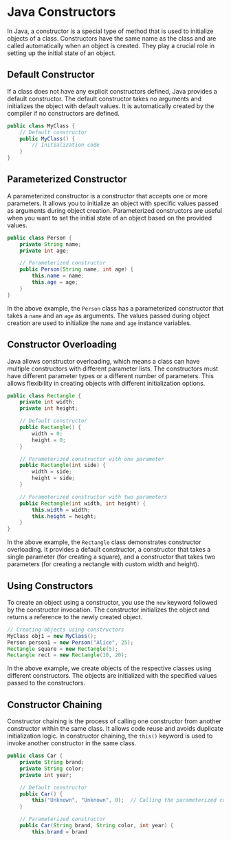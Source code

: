 # Java Constructors

In Java, a constructor is a special type of method that is used to initialize objects of a class. Constructors have the same name as the class and are called automatically when an object is created. They play a crucial role in setting up the initial state of an object.

## Default Constructor

If a class does not have any explicit constructors defined, Java provides a default constructor. The default constructor takes no arguments and initializes the object with default values. It is automatically created by the compiler if no constructors are defined.

```java
public class MyClass {
    // Default constructor
    public MyClass() {
        // Initialization code
    }
}
```

## Parameterized Constructor

A parameterized constructor is a constructor that accepts one or more parameters. It allows you to initialize an object with specific values passed as arguments during object creation. Parameterized constructors are useful when you want to set the initial state of an object based on the provided values.

```java
public class Person {
    private String name;
    private int age;

    // Parameterized constructor
    public Person(String name, int age) {
        this.name = name;
        this.age = age;
    }
}
```

In the above example, the `Person` class has a parameterized constructor that takes a `name` and an `age` as arguments. The values passed during object creation are used to initialize the `name` and `age` instance variables.

## Constructor Overloading

Java allows constructor overloading, which means a class can have multiple constructors with different parameter lists. The constructors must have different parameter types or a different number of parameters. This allows flexibility in creating objects with different initialization options.

```java
public class Rectangle {
    private int width;
    private int height;

    // Default constructor
    public Rectangle() {
        width = 0;
        height = 0;
    }

    // Parameterized constructor with one parameter
    public Rectangle(int side) {
        width = side;
        height = side;
    }

    // Parameterized constructor with two parameters
    public Rectangle(int width, int height) {
        this.width = width;
        this.height = height;
    }
}
```

In the above example, the `Rectangle` class demonstrates constructor overloading. It provides a default constructor, a constructor that takes a single parameter (for creating a square), and a constructor that takes two parameters (for creating a rectangle with custom width and height).

## Using Constructors

To create an object using a constructor, you use the `new` keyword followed by the constructor invocation. The constructor initializes the object and returns a reference to the newly created object.

```java
// Creating objects using constructors
MyClass obj1 = new MyClass();
Person person1 = new Person("Alice", 25);
Rectangle square = new Rectangle(5);
Rectangle rect = new Rectangle(10, 20);
```

In the above example, we create objects of the respective classes using different constructors. The objects are initialized with the specified values passed to the constructors.

## Constructor Chaining

Constructor chaining is the process of calling one constructor from another constructor within the same class. It allows code reuse and avoids duplicate initialization logic. In constructor chaining, the `this()` keyword is used to invoke another constructor in the same class.

```java
public class Car {
    private String brand;
    private String color;
    private int year;

    // Default constructor
    public Car() {
        this("Unknown", "Unknown", 0);  // Calling the parameterized constructor
    }

    // Parameterized constructor
    public Car(String brand, String color, int year) {
        this.brand = brand
